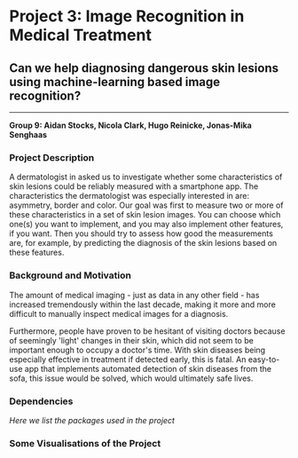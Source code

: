 # Project 3: Image Recognition in Medical Treatment
## Can we help diagnosing dangerous skin lesions using machine-learning based image recognition?
---

**Group 9: Aidan Stocks, Nicola Clark, Hugo Reinicke, Jonas-Mika Senghaas**

### Project Description
A dermatologist in asked us to investigate whether some characteristics of skin lesions could be reliably measured with a smartphone app. The characteristics the dermatologist was especially interested in are: asymmetry, border and color.
Our goal was first to measure two or more of these characteristics in a set of skin lesion images. You can choose which one(s) you want to implement, and you may also implement other features, if you want. Then you should try to assess how good the measurements are, for example, by predicting the diagnosis of the skin lesions based on these features.

### Background and Motivation
The amount of medical imaging - just as data in any other field - has increased tremendously within the last decade, making it more and more difficult to manually inspect medical images for a diagnosis. 

Furthermore, people have proven to be hesitant of visiting doctors because of seemingly 'light' changes in their skin, which did not seem to be important enough to occupy a doctor's time. With skin diseases being especially effective in treatment if detected early, this is fatal. An easy-to-use app that implements automated detection of skin diseases from the sofa, this issue would be solved, which would ultimately safe lives.

### Dependencies
*Here we list the packages used in the project*

### Some Visualisations of the Project